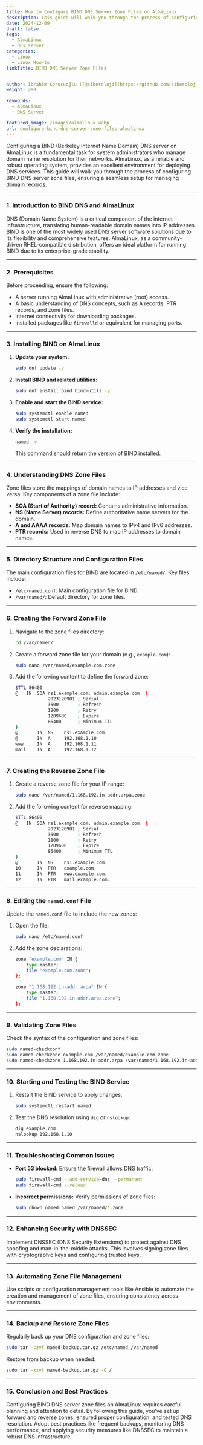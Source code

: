 ```yaml
---
title: How to Configure BIND DNS Server Zone Files on AlmaLinux
description: This guide will walk you through the process of configuring BIND DNS server zone files, ensuring a seamless setup for managing domain records.
date: 2024-12-09
draft: false
tags:
  - AlmaLinux
  - dns server
categories:
  - Linux
  - Linux How-to
linkTitle: BIND DNS Server Zone Files


author: İbrahim Korucuoğlu ([@siberoloji](https://github.com/siberoloji))
weight: 280

keywords:
  - AlmaLinux
  - DNS Server

featured_image: /images/almalinux.webp
url: configure-bind-dns-server-zone-files-almalinux
---
```

Configuring a BIND (Berkeley Internet Name Domain) DNS server on AlmaLinux is a fundamental task for system administrators who manage domain name resolution for their networks. AlmaLinux, as a reliable and robust operating system, provides an excellent environment for deploying DNS services. This guide will walk you through the process of configuring BIND DNS server zone files, ensuring a seamless setup for managing domain records.

---

### **1. Introduction to BIND DNS and AlmaLinux**  

DNS (Domain Name System) is a critical component of the internet infrastructure, translating human-readable domain names into IP addresses. BIND is one of the most widely used DNS server software solutions due to its flexibility and comprehensive features. AlmaLinux, as a community-driven RHEL-compatible distribution, offers an ideal platform for running BIND due to its enterprise-grade stability.  

---

### **2. Prerequisites**  

Before proceeding, ensure the following:  

- A server running AlmaLinux with administrative (root) access.  
- A basic understanding of DNS concepts, such as A records, PTR records, and zone files.  
- Internet connectivity for downloading packages.  
- Installed packages like `firewalld` or equivalent for managing ports.  

---

### **3. Installing BIND on AlmaLinux**  

1. **Update your system:**  

   ```bash
   sudo dnf update -y
   ```  

2. **Install BIND and related utilities:**  

   ```bash
   sudo dnf install bind bind-utils -y
   ```  

3. **Enable and start the BIND service:**  

   ```bash
   sudo systemctl enable named
   sudo systemctl start named
   ```  

4. **Verify the installation:**  

   ```bash
   named -v
   ```  

   This command should return the version of BIND installed.  

---

### **4. Understanding DNS Zone Files**  

Zone files store the mappings of domain names to IP addresses and vice versa. Key components of a zone file include:  

- **SOA (Start of Authority) record:** Contains administrative information.  
- **NS (Name Server) records:** Define authoritative name servers for the domain.  
- **A and AAAA records:** Map domain names to IPv4 and IPv6 addresses.  
- **PTR records:** Used in reverse DNS to map IP addresses to domain names.  

---

### **5. Directory Structure and Configuration Files**  

The main configuration files for BIND are located in `/etc/named/`. Key files include:  

- `/etc/named.conf`: Main configuration file for BIND.  
- `/var/named/`: Default directory for zone files.  

---

### **6. Creating the Forward Zone File**  

1. Navigate to the zone files directory:  

   ```bash
   cd /var/named/
   ```  

2. Create a forward zone file for your domain (e.g., `example.com`):  

   ```bash
   sudo nano /var/named/example.com.zone
   ```  

3. Add the following content to define the forward zone:  

   ```bash
   $TTL 86400
   @   IN  SOA ns1.example.com. admin.example.com. (
               2023120901 ; Serial
               3600       ; Refresh
               1800       ; Retry
               1209600    ; Expire
               86400      ; Minimum TTL
   )
   @       IN  NS    ns1.example.com.
   @       IN  A     192.168.1.10
   www     IN  A     192.168.1.11
   mail    IN  A     192.168.1.12
   ```  

---

### **7. Creating the Reverse Zone File**  

1. Create a reverse zone file for your IP range:  

   ```bash
   sudo nano /var/named/1.168.192.in-addr.arpa.zone
   ```  

2. Add the following content for reverse mapping:  

   ```bash
   $TTL 86400
   @   IN  SOA ns1.example.com. admin.example.com. (
               2023120901 ; Serial
               3600       ; Refresh
               1800       ; Retry
               1209600    ; Expire
               86400      ; Minimum TTL
   )
   @       IN  NS    ns1.example.com.
   10      IN  PTR   example.com.
   11      IN  PTR   www.example.com.
   12      IN  PTR   mail.example.com.
   ```  

---

### **8. Editing the `named.conf` File**  

Update the `named.conf` file to include the new zones:  

1. Open the file:  

   ```bash
   sudo nano /etc/named.conf
   ```  

2. Add the zone declarations:  

   ```bash
   zone "example.com" IN {
       type master;
       file "example.com.zone";
   };

   zone "1.168.192.in-addr.arpa" IN {
       type master;
       file "1.168.192.in-addr.arpa.zone";
   };
   ```  

---

### **9. Validating Zone Files**  

Check the syntax of the configuration and zone files:  

```bash
sudo named-checkconf
sudo named-checkzone example.com /var/named/example.com.zone
sudo named-checkzone 1.168.192.in-addr.arpa /var/named/1.168.192.in-addr.arpa.zone
```  

---

### **10. Starting and Testing the BIND Service**  

1. Restart the BIND service to apply changes:  

   ```bash
   sudo systemctl restart named
   ```  

2. Test the DNS resolution using `dig` or `nslookup`:  

   ```bash
   dig example.com
   nslookup 192.168.1.10
   ```  

---

### **11. Troubleshooting Common Issues**  

- **Port 53 blocked:** Ensure the firewall allows DNS traffic:  

   ```bash
   sudo firewall-cmd --add-service=dns --permanent
   sudo firewall-cmd --reload
   ```  

- **Incorrect permissions:** Verify permissions of zone files:  

   ```bash
   sudo chown named:named /var/named/*.zone
   ```  

---

### **12. Enhancing Security with DNSSEC**  

Implement DNSSEC (DNS Security Extensions) to protect against DNS spoofing and man-in-the-middle attacks. This involves signing zone files with cryptographic keys and configuring trusted keys.  

---

### **13. Automating Zone File Management**  

Use scripts or configuration management tools like Ansible to automate the creation and management of zone files, ensuring consistency across environments.  

---

### **14. Backup and Restore Zone Files**  

Regularly back up your DNS configuration and zone files:  

```bash
sudo tar -czvf named-backup.tar.gz /etc/named /var/named
```  

Restore from backup when needed:  

```bash
sudo tar -xzvf named-backup.tar.gz -C /
```  

---

### **15. Conclusion and Best Practices**  

Configuring BIND DNS server zone files on AlmaLinux requires careful planning and attention to detail. By following this guide, you’ve set up forward and reverse zones, ensured proper configuration, and tested DNS resolution. Adopt best practices like frequent backups, monitoring DNS performance, and applying security measures like DNSSEC to maintain a robust DNS infrastructure.

